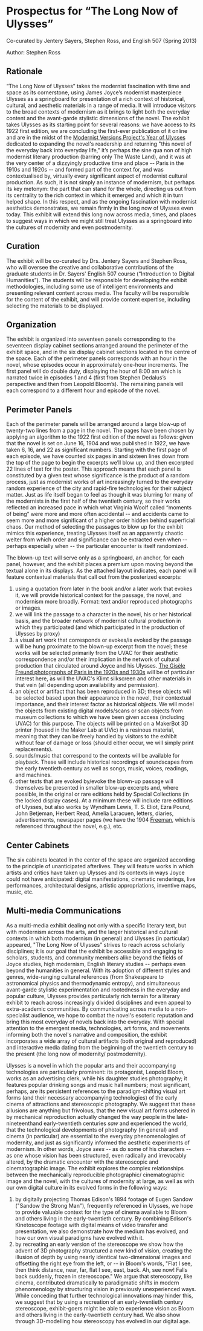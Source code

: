 # Prospectus for “The Long Now of Ulysses”

Co-curated by Jentery Sayers, Stephen Ross, and English 507 (Spring 2013)

Author: Stephen Ross 

## Rationale

“The Long Now of Ulysses” takes the modernist fascination with time and space as its
cornerstone, using James Joyce’s modernist masterpiece Ulysses as a springboard for
presentation of a rich context of historical, cultural, and aesthetic materials in a
range of media. It will introduce visitors to the broad contexts of modernism
as it brings to light both the everyday content and the avant-garde stylistic
dimensions of the novel. The exhibit takes Ulysses as its starting point for several
reasons: we have access to its 1922 first edition, we are concluding the first-ever 
publication of it online and are in the midst of the [Modernist Versions Project's Year of Ulysses](http://web.uvic.ca/~mvp1922/)
dedicated to expanding the novel's readership and returning "this novel of the everyday back into everyday life," 
it’s perhaps the sine qua non of high modernist literary production 
(barring only The Waste Land), and it was at the very center of a dizzyingly productive time and place
-- Paris in the 1910s and 1920s -- and formed part of the context for, and was
contextualised by, virtually every significant aspect of modernist cultural
production. As such, it is not simply an instance of modernism, but perhaps its key
metonym: the part that can stand for the whole, directing us out from its centrality
to the rich context in which it emerged and which it in turn helped shape. In this
respect, and as the ongoing fascination with modernist aesthetics demonstrates, 
we remain firmly in the long now of Ulysses even today. This exhibit will
extend this long now across media, times, and places to suggest ways in which we
might still treat Ulysses as a springboard into the cultures of modernity and even
postmodernity. 

## Curation

The exhibit will be co-curated by Drs. Jentery Sayers and Stephen Ross, who will oversee the
creative and collaborative contributions of the graduate students in Dr. Sayers'
English 507 course (“Introduction to Digital Humanities”). The students will be responsible 
for developing the exhibit methodologies, including some use of
intelligent environments and presenting relevant content across media. The faculty will
be responsible for the content of the exhibit, and will provide content expertise,
including selecting the materials to be displayed. 

## Organization

The exhibit is organized into seventeen panels corresponding to the seventeen
display cabinet sections arranged around the perimeter of the exhibit space, and in
the six display cabinet sections located in the centre of the space. Each of the
perimeter panels corresponds with an hour in the novel, whose episodes occur in
approximately one-hour increments. The first panel will do double duty, displaying
the hour of 8:00 am which is narrated twice in episodes 1 and 4 (first from Stephen
Dedalus’s perspective and then from Leopold Bloom’s). The remaining panels will each
correspond to a different hour and episode of the novel. 

## Perimeter Panels 

Each of the perimeter panels will be arranged around a large blow-up of twenty-two
lines from a page in the novel. The pages have been chosen by applying an algorithm
to the 1922 first edition of the novel as follows: given that the novel is set on
June 16, 1904 and was published in 1922, we have taken 6, 16, and 22 as significant
numbers. Starting with the first page of each episode, we have counted six pages in and
sixteen lines down from the top of the page to begin the excerpts we’ll blow up, and
then excerpted 22 lines of text for the poster. This approach means that each panel
is constituted by a given text whose significance is the product of a random
process, just as modernist works of art increasingly turned to the everyday random
experience of the city and rapid-fire technologies for their subject matter. Just as
life itself began to feel as though it was blurring for many of the modernists in
the first half of the twentieth century, so their works reflected an increased pace
in which what Virginia Woolf called “moments of being” were more and more often
accidental -- and accidents came to seem more and more significant of a higher order
hidden behind superficial chaos. Our method of selecting the passages to blow up for
the exhibit mimics this experience, treating Ulysses itself as an apparently chaotic
welter from which order and significance can be extracted even when -- perhaps
especially when -- the particular encounter is itself randomized. 

The blown-up text will serve only as a springboard, an anchor, for each panel, however, and the
exhibit places a premium upon moving beyond the textual alone in its displays. As
the attached layout indicates, each panel will feature contextual materials that
call out from the posterized excerpts: 

1. using a quotation from later in the book and/or a later work that evokes it, we
will provide historical context for the passage, the novel, and modernism more
broadly. Format: text and/or reproduced photographs or images. 
2. we will link the passage to a character in the novel, his or her historical
basis, and the broader network of modernist cultural production in which they
participated (and which participated in the production of Ulysses by proxy)
3. a visual art work that corresponds or evokes/is evoked by the passage will be
hung proximate to the blown-up excerpt from the novel; these works will be selected
primarily from the UVAC for their aesthetic correspondence and/or their implication
in the network of cultural production that circulated around Joyce and his Ulysses.
[The Gisèle Freund photographs of Paris in the 1920s and 1930s](http://library.uvic.ca/dig/JamesJoyceinParis.html)
will be of particular interest here, as will the UVAC's Klimt silkscreen and other materials in that vein
(all depending upon availability and permission).  
4. an object or artifact that has been reproduced in 3D; these objects will be
selected based upon their appearance in the novel, their contextual importance, and
their interest factor as historical objects. We will model the objects from existing
digital models/scans or scan objects from museum collections to which we have been
given access (including UVAC) for this purpose. The objects will be printed on a
MakerBot 3D printer (housed in the Maker Lab at UVic) in a resinous material,
meaning that they can be freely handled by visitors to the exhibit without fear of
damage or loss (should either occur, we will simply print replacements).  
5. sounds/music that correspond to the contexts will be available for playback.
These will include historical recordings of soundscapes from the early twentieth
century as well as songs, music, voices, readings, and machines. 
6. other texts that are evoked by/evoke the blown-up passage will themselves be
presented in smaller blow-up excerpts and, where possible, in the original or rare
editions held by Special Collections (in the locked display cases). At a minimum
these will include rare editions of Ulysses, but also works by Wyndham Lewis, T. S.
Eliot, Ezra Pound, John Betjeman, Herbert Read, Amelia Laracuen, letters, diaries,
advertisements, newspaper pages (we have the 1904 [Freeman](http://www.irishnewsarchive.com/freemans-journal.php), which is referenced throughout the novel, e.g.), etc.  

## Center Cabinets

The six cabinets located in the center of the space are organized according to the
principle of unanticipated afterlives. They will feature works in which artists and
critics have taken up Ulysses and its contexts in ways Joyce could not have
anticipated: digital manifestations, cinematic renderings, live performances,
architectural designs, artistic appropriations, inventive maps, music, etc. 

## Multi-media Communications

As a multi-media exhibit dealing not only with a specific literary text, but with modernism across the arts, and the larger historical and cultural contexts in which both modernism (in general) and Ulysses (in particular) appeared, "The Long Now of Ulysses" strives to reach across scholarly disciplines; it is our goal that the exhibit be accessible and engaging to scholars, students, and community members alike beyond the fields of Joyce studies, high modernism, English literary studies -- perhaps even beyond the humanities in general. With its adoption of different styles and genres, wide-ranging cultural references (from Shakespeare to astronomical physics and thermodynamic entropy), and simultaneous avant-garde stylistic experimentation and rootedness in the everyday and popular culture, Ulysses provides particularly rich terrain for a literary exhibit to reach across increasingly divided disciplines and even appeal to extra-academic communities. By communicating across media to a non-specialist audience, we hope to combat the novel's esoteric reputation and bring this most everyday of novels back into the everyday. With special attention to the emergent media, technologies, art forms, and movements informing both the novel's narrative and composition, the exhibit incorporates a wide array of cultural artifacts (both original and reproduced) and interactive media dating from the beginning of the twentieth century to the present (the long now of modernity/ postmodernity).  

Ulysses is a novel in which the popular arts and their accompanying technologies are particularly prominent: its protagonist, Leopold Bloom, works as an advertising clerk, while his daughter studies photography; it features popular drinking songs and music hall numbers; most significant, perhaps, are its persistent references to the paradigm-shifting visual art forms (and their necessary accompanying technologies) of the early cinema of attractions and stereoscopic photography. We suggest that these allusions are anything but frivolous, that the new visual art forms ushered in by mechanical reproduction actually changed the way people in the late-nineteenthand early-twentieth centuries *saw* and experienced the world, that the technological developments of photography (in general) and cinema (in particular) are essential to the everyday phenomenologies of modernity, and just as significantly informed the aesthetic experiments of modernism. In other words, Joyce *sees* -- as do some of his characters -- as one whose vision has been structured, even radically and irrevocably altered, by the dramatic encounter with the stereoscopic and cinematographic image. The exhibit explores the complex relationships between the mechanically reproducible photographic/ cinematographic image and the novel, with the cultures of modernity at large, as well as with our own digital culture in its evolved forms in the following ways:  

1. by digitally projecting Thomas Edison's 1894 footage of Eugen Sandow ("Sandow the Strong Man"), frequently referenced in Ulysses, we hope to provide valuable context for the type of cinema available to Bloom and others living in the early-twentieth century. By combining Edison's Kinetoscope footage with digital means of video transfer and presentation, we also demonstrate how the medium has evolved, and how our own visual paradigms have evolved with it.  
2. by recreating an early version of the stereoscope we show how the advent of 3D photography structured a new kind of vision, creating the illusion of depth by using nearly identical two-dimensional images and offsetting the right eye from the left, or -- in Bloom's words, "Flat I see, then think distance, near, far, flat I see, east, back. Ah, see now! Falls back suddenly, frozen in stereoscope." We argue that stereoscopy, like cinema, contributed dramatically to paradigmatic shifts in modern phenomenology by structuring vision in previously unexperienced ways. While conceding that further technological innovations may hinder this, we suggest that by using a recreation of an early-twentieth century stereoscope, exhibit-goers might be able to experience vision as Bloom and others living in the early-twentieth century had. We also show through 3D-modelling how stereoscopy has evolved in our digital age.
